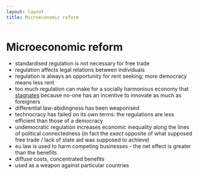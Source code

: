```yaml
---
layout: layout
title: Microeconomic reform
---
```


Microeconomic reform
====================

* standardised regulation is not necessary for free trade
* regulation affects legal relations between individuals
* regulation is always an opportunity for rent seeking; more democracy means less rent
* too much regulation can make for a socially harmonious economy that [stagnates](micro-stagnation.html) because no-one has an incentive to innovate as much as foreigners 
* differential law-abidingness has been weaponised
* technocracy has failed on its own terms: the regulations are less efficient than those of a democracy
* undemocratic regulation increases economic inequality along the lines of political connectedness (in fact the *exact* opposite of what supposed free trade / lack of state aid was supposed to achieve)
* eu law is used to harm competing businesses - the net effect is greater than the benefits
* diffuse costs, concentrated benefits
* used as a weapon against particular countries